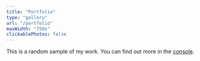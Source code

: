 ```yaml
---
title: "Portfolio"
type: "gallery"
url: "/portfolio"
maxWidth: "750x"
clickablePhotos: false
---
```


This is a random sample of my work. You can find out more in the [console](https://console.fetzu.ch/).

